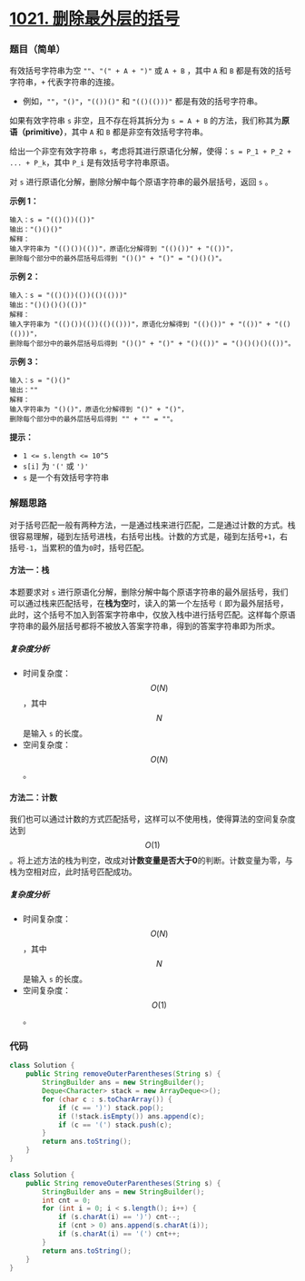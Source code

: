 # [1021. 删除最外层的括号](https://leetcode.cn/problems/remove-outermost-parentheses/)

### 题目（简单）

有效括号字符串为空 `""`、`"(" + A + ")"` 或 `A + B` ，其中 `A` 和 `B` 都是有效的括号字符串，`+` 代表字符串的连接。

- 例如，`""`，`"()"`，`"(())()"` 和 `"(()(()))"` 都是有效的括号字符串。

如果有效字符串 `s` 非空，且不存在将其拆分为 `s = A + B` 的方法，我们称其为**原语（primitive）**，其中 `A` 和 `B` 都是非空有效括号字符串。

给出一个非空有效字符串 `s`，考虑将其进行原语化分解，使得：`s = P_1 + P_2 + ... + P_k`，其中 `P_i` 是有效括号字符串原语。

对 `s` 进行原语化分解，删除分解中每个原语字符串的最外层括号，返回 `s` 。

 

**示例 1：**

```
输入：s = "(()())(())"
输出："()()()"
解释：
输入字符串为 "(()())(())"，原语化分解得到 "(()())" + "(())"，
删除每个部分中的最外层括号后得到 "()()" + "()" = "()()()"。
```

**示例 2：**

```
输入：s = "(()())(())(()(()))"
输出："()()()()(())"
解释：
输入字符串为 "(()())(())(()(()))"，原语化分解得到 "(()())" + "(())" + "(()(()))"，
删除每个部分中的最外层括号后得到 "()()" + "()" + "()(())" = "()()()()(())"。
```

**示例 3：**

```
输入：s = "()()"
输出：""
解释：
输入字符串为 "()()"，原语化分解得到 "()" + "()"，
删除每个部分中的最外层括号后得到 "" + "" = ""。
```

 

**提示：**

- `1 <= s.length <= 10^5`
- `s[i]` 为 `'('` 或 `')'`
- `s` 是一个有效括号字符串

### 解题思路

对于括号匹配一般有两种方法，一是通过栈来进行匹配，二是通过计数的方式。栈很容易理解，碰到左括号进栈，右括号出栈。计数的方式是，碰到左括号`+1`，右括号`-1`，当累积的值为`0`时，括号匹配。

#### 方法一：栈

本题要求对 `s` 进行原语化分解，删除分解中每个原语字符串的最外层括号，我们可以通过栈来匹配括号，在**栈为空**时，读入的第一个左括号 `(` 即为最外层括号，此时，这个括号不加入到答案字符串中，仅放入栈中进行括号匹配。这样每个原语字符串的最外层括号都将不被放入答案字符串，得到的答案字符串即为所求。

##### 复杂度分析

- 时间复杂度：$$O(N)$$，其中 $$N$$ 是输入 `s` 的长度。
- 空间复杂度：$$O(N)$$。

#### 方法二：计数

我们也可以通过计数的方式匹配括号，这样可以不使用栈，使得算法的空间复杂度达到 $$ O(1) $$。将上述方法的栈为判空，改成对**计数变量是否大于0**的判断。计数变量为零，与栈为空相对应，此时括号匹配成功。

##### 复杂度分析

- 时间复杂度：$$O(N)$$，其中 $$N$$ 是输入 `s` 的长度。
- 空间复杂度：$$O(1)$$。

### 代码

```java
class Solution {
    public String removeOuterParentheses(String s) {
        StringBuilder ans = new StringBuilder();
        Deque<Character> stack = new ArrayDeque<>();
        for (char c : s.toCharArray()) {
            if (c == ')') stack.pop();
            if (!stack.isEmpty()) ans.append(c);
            if (c == '(') stack.push(c);
        }
        return ans.toString();
    }
}
```

```java
class Solution {
    public String removeOuterParentheses(String s) {
        StringBuilder ans = new StringBuilder();
        int cnt = 0;
        for (int i = 0; i < s.length(); i++) {
            if (s.charAt(i) == ')') cnt--;
            if (cnt > 0) ans.append(s.charAt(i));
            if (s.charAt(i) == '(') cnt++;
        }
        return ans.toString();
    }
}
```

